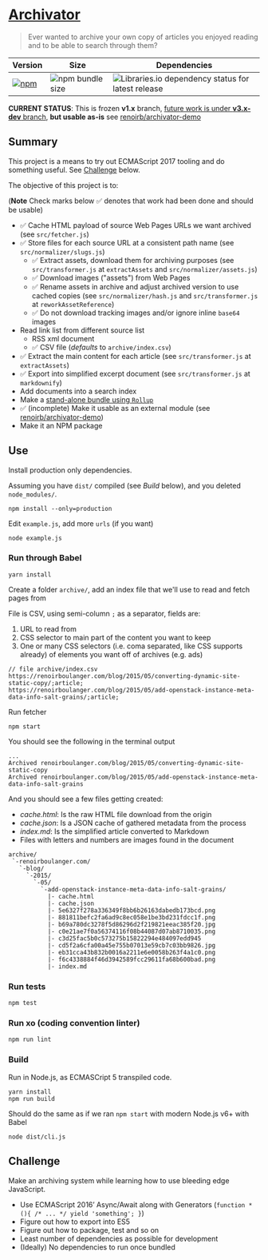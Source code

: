 # [Archivator][repo-url]

> Ever wanted to archive your own copy of articles you enjoyed reading
> and to be able to search through them?

| Version                                                                                                                                                                | Size                                                                                                 | Dependencies                                                                                                                                                                |
| ---------------------------------------------------------------------------------------------------------------------------------------------------------------------- | ---------------------------------------------------------------------------------------------------- | --------------------------------------------------------------------------------------------------------------------------------------------------------------------------- |
| [![npm](https://img.shields.io/npm/v/archivator?style=flat-square&logo=appveyor&label=npm&logo=npm)](https://www.npmjs.com/package/archivator) | ![npm bundle size](https://img.shields.io/bundlephobia/min/archivator?style=flat-square) | ![Libraries.io dependency status for latest release](https://img.shields.io/librariesio/release/npm/archivator?style=flat-square&logo=appveyor&logo=dependabot) |

__CURRENT STATUS__: This is frozen __v1.x__ branch, [future work is under __v3.x-dev__ branch][third-rewrite], __but usable as-is__  see [renoirb/archivator-demo][archivator-demo]

[repo-url]: https://github.com/renoirb/archivator
[third-rewrite]: https://github.com/renoirb/archivator/tree/v3.x-dev#third-rewrite
[archivator-demo]: https://github.com/renoirb/archivator-demo

## Summary

This project is a means to try out ECMAScript 2017 tooling and do something useful.
See [Challenge](#challenge) below.

The objective of this project is to:

(**Note** Check marks below :white_check_mark: denotes that work had been done and should be usable)

* :white_check_mark: Cache HTML payload of source Web Pages URLs we want archived (see `src/fetcher.js`)
* :white_check_mark: Store files for each source URL at a consistent path name (see `src/normalizer/slugs.js`)
  * :white_check_mark: Extract assets, download them for archiving purposes (see `src/transformer.js` at `extractAssets` and `src/normalizer/assets.js`)
  * :white_check_mark: Download images ("assets") from Web Pages
  * :white_check_mark: Rename assets in archive and adjust archived version to use cached copies (see `src/normalizer/hash.js` and `src/transformer.js` at `reworkAssetReference`)
  * :white_check_mark: Do not download tracking images and/or ignore inline `base64` images
* Read link list from different source list
  * RSS xml document
  * :white_check_mark: CSV file (*defaults* to `archive/index.csv`)
* :white_check_mark: Extract the main content for each article (see `src/transformer.js` at `extractAssets`)
* :white_check_mark: Export into simplified excerpt document (see `src/transformer.js` at `markdownify`)
* Add documents into a search index
* Make a [stand-alone bundle using `Rollup`](https://gist.github.com/renoirb/eb935d86d58cdf03f487a07deb0c8d83)
* :white_check_mark: (incomplete) Make it usable as an external module (see [renoirb/archivator-demo](https://github.com/renoirb/archivator-demo))
* Make it an NPM package


## Use

Install production only dependencies.

Assuming you have `dist/` compiled (see *Build* below), and you deleted `node_modules/`.

```
npm install --only=production
```

Edit `example.js`, add more `urls` (if you want)

```
node example.js
```


### Run through Babel

```
yarn install
```

Create a folder `archive/`, add an index file that we'll use to read and fetch pages from

File is CSV, using semi-column `;` as a separator, fields are:

1. URL to read from
2. CSS selector to main part of the content you want to keep
3. One or many CSS selectors (i.e. coma separated, like CSS supports already) of elements you want off of archives (e.g. ads)

```
// file archive/index.csv
https://renoirboulanger.com/blog/2015/05/converting-dynamic-site-static-copy/;article;
https://renoirboulanger.com/blog/2015/05/add-openstack-instance-meta-data-info-salt-grains/;article;
```

Run fetcher

```
npm start
```

You should see the following in the terminal output

```
...
Archived renoirboulanger.com/blog/2015/05/converting-dynamic-site-static-copy
Archived renoirboulanger.com/blog/2015/05/add-openstack-instance-meta-data-info-salt-grains
```

And you should see a few files getting created:

* *cache.html*: Is the raw HTML file download from the origin
* *cache.json*: Is a JSON cache of gathered metadata from the process
* *index.md*: Is the simplified article converted to Markdown
* Files with letters and numbers are images found in the document

```
archive/
 `-renoirboulanger.com/
   `-blog/
     `-2015/
       `-05/
         `-add-openstack-instance-meta-data-info-salt-grains/
           |- cache.html
           |- cache.json
           |- 5e6327f278a336349f8bb6b26163dabedb173bcd.png
           |- 881811befc2fa6ad9c8ec058e1be3bd231fdcc1f.png
           |- b69a780dc3278f5d86296d2f219821eeac385f20.jpg
           |- c0e21ae7f0a56374116f08b44087d07ab8710035.png
           |- c3d25fac5b0c573275b15822294e484097edd945
           |- cd5f2a6cfa00a45e755b07013e59cb7c03bb9826.jpg
           |- eb31cca43b832b0016a2211e6e0058b263f4a1c0.png
           |- f6c4338884f46d3942589fcc29611fa68b600bad.png
           |- index.md
```


### Run tests

```
npm test
```


### Run xo (coding convention linter)

```
npm run lint
```


### Build

Run in Node.js, as ECMASCript 5 transpiled code.

```
yarn install
npm run build
```

Should do the same as if we ran `npm start` with modern Node.js v6+ with Babel

```
node dist/cli.js
```

## Challenge

Make an archiving system while learning how to use bleeding edge JavaScript.

* Use ECMAScript 2016’ Async/Await along with Generators (`function * (){ /* ... */ yield 'something'; }`)
* Figure out how to export into ES5
* Figure out how to package, test and so on
* Least number of dependencies as possible for development
* (Ideally) No dependencies to run once bundled
